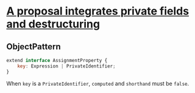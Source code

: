 # [A proposal integrates private fields and destructuring][proposal-destructuring-private]

## ObjectPattern

```js
extend interface AssignmentProperty {
    key: Expression | PrivateIdentifier;
}
```

When `key` is a `PrivateIdentifier`, `computed` and `shorthand` must be `false`.

[proposal-destructuring-private]: https://github.com/tc39-transfer/proposal-destructuring-private
